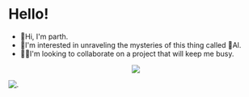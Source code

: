   # Hello!

* 👋Hi, I'm parth.<br>
* 🔭I'm interested in unraveling the mysteries of this thing called 🤖Al.<br>
* 👨‍💻I'm looking to collaborate on a project that will keep me busy.<br>

<!---
nihilisticneuralnet/nihilisticneuralnet is a ✨ special ✨ repository because its `README.md` (this file) appears on your GitHub profile.
You can click the Preview link to take a look at your changes.
--->

<p align="center">
  <img src="https://github.com/nihilisticneuralnet/nihilisticneuralnet/assets/138315505/c0c26d59-3089-46b2-9515-7f56eeff4399" >
</p>

![.](https://github.com/nihilisticneuralnet/nihilisticneuralnet/assets/138315505/1ac33bd7-9d4d-4b6b-a170-65e5aadc363e)
